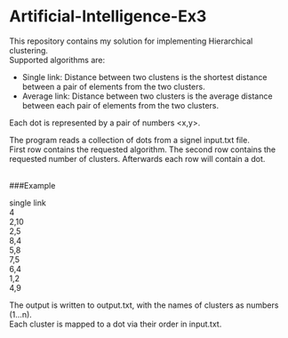 # Artificial-Intelligence-Ex3
This repository contains my solution for implementing Hierarchical clustering. <br />
Supported algorithms are:
* Single link: Distance between two clustens is the shortest distance between a pair of elements from the two clusters.
* Average link: Distance between two clusters is the average distance between each pair of elements from the two clusters.

Each dot is represented by a pair of numbers <x,y>.<br />

The program reads a collection of dots from a signel input.txt file. <br />
First row contains the requested algorithm. The second row contains the requested number of clusters. Afterwards each row will contain a dot.<br />
<br />

###Example

single link<br />
4<br />
2,10<br />
2,5<br />
8,4<br />
5,8<br />
7,5<br />
6,4<br />
1,2<br />
4,9<br />

The output is written to output.txt, with the names of clusters as numbers (1...n).<br />
Each cluster is mapped to a dot via their order in input.txt.